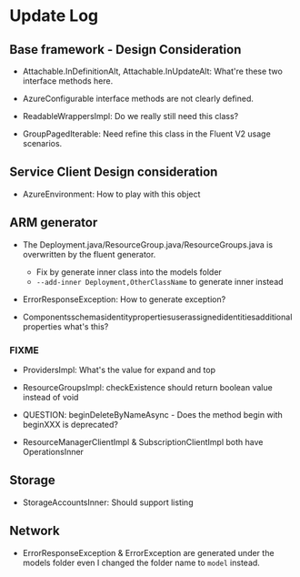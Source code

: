 # Update Log

## Base framework - Design Consideration 

 - Attachable.InDefinitionAlt, Attachable.InUpdateAlt: What're these two interface methods here.
 
 - AzureConfigurable interface methods are not clearly defined.
 
 - ReadableWrappersImpl: Do we really still need this class?
 
 - GroupPagedIterable: Need refine this class in the Fluent V2 usage scenarios.
 
## Service Client Design consideration 
   
   - AzureEnvironment: How to play with this object
 
## ARM generator
 
  - The Deployment.java/ResourceGroup.java/ResourceGroups.java is overwritten by the fluent generator.
    * Fix by generate inner class into the models folder
    * `--add-inner Deployment,OtherClassName` to generate inner instead
  
  - ErrorResponseException: How to generate exception?
  
  - Componentsschemasidentitypropertiesuserassignedidentitiesadditionalproperties what's this? 
  
### FIXME
 
  - ProvidersImpl: What's the value for expand and top
  
  - ResourceGroupsImpl: checkExistence should return boolean value instead of void
  
  - QUESTION: beginDeleteByNameAsync - Does the method begin with beginXXX is deprecated? 
  
  - ResourceManagerClientImpl & SubscriptionClientImpl both have OperationsInner
  
 
 ## Storage 
  - StorageAccountsInner: Should support listing
  
  
 ## Network 
 - ErrorResponseException & ErrorException are generated under the models folder even I changed the folder name to `model` instead.
  
  
